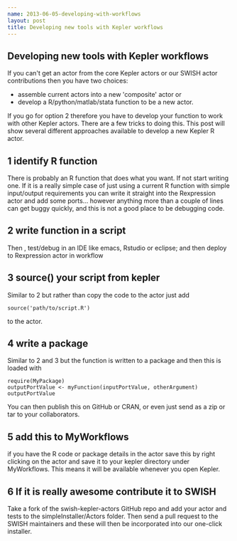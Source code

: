 ```yaml
---
name: 2013-06-05-developing-with-workflows
layout: post
title: Developing new tools with Kepler workflows
---
```


## Developing new tools with Kepler workflows
If you can't get an actor from the core Kepler actors or our SWISH actor contributions then you have two choices:

- assemble current actors into a new 'composite' actor or
- develop a R/python/matlab/stata function to be a new actor.

If you go for option 2 therefore you have to develop your function to work with other Kepler actors.    There are a few tricks to doing this.  This post will show several different approaches available to develop a new Kepler R actor.

## 1 identify R function
There is probably an R function that does what you want.  If not start writing one.  If it is a really simple case of just using a current R function with simple input/output requirements you can write it straight into the Rexpression actor and add some ports... however anything more than a couple of lines can get buggy quickly, and this is not a good place to be debugging code.

## 2 write function in a script
Then , test/debug in an IDE like emacs, Rstudio or eclipse; and then deploy to Rexpression actor in workflow

## 3 source() your script from kepler
Similar to 2 but rather than copy the code to the actor just add 

    source('path/to/script.R')

<p></p>

to the actor.

## 4 write a package
Similar to 2 and 3 but the function is written to a package and then this is loaded with

    require(MyPackage)
    outputPortValue <- myFunction(inputPortValue, otherArgument)
    outputPortValue

You can then publish this on GitHub or CRAN, or even just send as a zip or tar to your collaborators.

## 5 add this to MyWorkflows
if you have the R code or package details in the actor save this by right clicking on the actor and save it to your kepler directory under MyWorkflows.  This means it will be available whenever you open Kepler.

## 6 If it is really awesome contribute it to SWISH
Take a fork of the swish-kepler-actors GitHub repo and add your actor and tests to the simpleInstaller/Actors folder. Then send a pull request to the SWISH maintainers and these will then be incorporated into our one-click installer.
